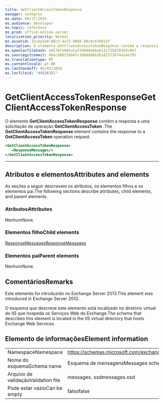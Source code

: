 ```yaml
---
title: GetClientAccessTokenResponse
manager: sethgros
ms.date: 09/17/2015
ms.audience: Developer
ms.topic: reference
ms.prod: office-online-server
localization_priority: Normal
ms.assetid: 2ecbe1e0-00c3-4a72-9066-08c4cb76913f
description: O elemento GetClientAccessTokenResponse contém a resposta a uma solicitação de operação GetClientAccessToken.
ms.openlocfilehash: d4578fa985a1af3db80e6bab13cf3587839dc8b7
ms.sourcegitcommit: 88ec988f2bb67c1866d06b361615f3674a24e795
ms.translationtype: MT
ms.contentlocale: pt-BR
ms.lasthandoff: 06/03/2020
ms.locfileid: "44526351"
---
```

# <a name="getclientaccesstokenresponse"></a><span data-ttu-id="9b5ee-103">GetClientAccessTokenResponse</span><span class="sxs-lookup"><span data-stu-id="9b5ee-103">GetClientAccessTokenResponse</span></span>

<span data-ttu-id="9b5ee-104">O elemento **GetClientAccessTokenResponse** contém a resposta a uma solicitação de operação **GetClientAccessToken** .</span><span class="sxs-lookup"><span data-stu-id="9b5ee-104">The **GetClientAccessTokenResponse** element contains the response to a **GetClientAccessToken** operation request.</span></span> 
  
```XML
<GetClientAccessTokenResponse>
   <ResponseMessages/>
</GetClientAccessTokenResponse>
```

 ****
## <a name="attributes-and-elements"></a><span data-ttu-id="9b5ee-105">Atributos e elementos</span><span class="sxs-lookup"><span data-stu-id="9b5ee-105">Attributes and elements</span></span>

<span data-ttu-id="9b5ee-106">As seções a seguir descrevem os atributos, os elementos filhos e os elementos pai.</span><span class="sxs-lookup"><span data-stu-id="9b5ee-106">The following sections describe attributes, child elements, and parent elements.</span></span>
  
### <a name="attributes"></a><span data-ttu-id="9b5ee-107">Atributos</span><span class="sxs-lookup"><span data-stu-id="9b5ee-107">Attributes</span></span>

<span data-ttu-id="9b5ee-108">Nenhum</span><span class="sxs-lookup"><span data-stu-id="9b5ee-108">None.</span></span>
  
### <a name="child-elements"></a><span data-ttu-id="9b5ee-109">Elementos filho</span><span class="sxs-lookup"><span data-stu-id="9b5ee-109">Child elements</span></span>

[<span data-ttu-id="9b5ee-110">ResponseMessages</span><span class="sxs-lookup"><span data-stu-id="9b5ee-110">ResponseMessages</span></span>](responsemessages.md)
  
### <a name="parent-elements"></a><span data-ttu-id="9b5ee-111">Elementos pai</span><span class="sxs-lookup"><span data-stu-id="9b5ee-111">Parent elements</span></span>

<span data-ttu-id="9b5ee-112">Nenhum</span><span class="sxs-lookup"><span data-stu-id="9b5ee-112">None.</span></span>
  
## <a name="remarks"></a><span data-ttu-id="9b5ee-113">Comentários</span><span class="sxs-lookup"><span data-stu-id="9b5ee-113">Remarks</span></span>

<span data-ttu-id="9b5ee-114">Este elemento foi introduzido no Exchange Server 2013.</span><span class="sxs-lookup"><span data-stu-id="9b5ee-114">This element was introduced in Exchange Server 2013.</span></span>
  
<span data-ttu-id="9b5ee-115">O esquema que descreve este elemento está localizado no diretório virtual do IIS que hospeda os Serviços Web do Exchange.</span><span class="sxs-lookup"><span data-stu-id="9b5ee-115">The schema that describes this element is located in the IIS virtual directory that hosts Exchange Web Services.</span></span>
  
## <a name="element-information"></a><span data-ttu-id="9b5ee-116">Elemento de informações</span><span class="sxs-lookup"><span data-stu-id="9b5ee-116">Element information</span></span>

|||
|:-----|:-----|
|<span data-ttu-id="9b5ee-117">Namespace</span><span class="sxs-lookup"><span data-stu-id="9b5ee-117">Namespace</span></span>  <br/> |https://schemas.microsoft.com/exchange/services/2006/messages  <br/> |
|<span data-ttu-id="9b5ee-118">Nome do esquema</span><span class="sxs-lookup"><span data-stu-id="9b5ee-118">Schema name</span></span>  <br/> |<span data-ttu-id="9b5ee-119">Esquema de mensagens</span><span class="sxs-lookup"><span data-stu-id="9b5ee-119">Messages schema</span></span>  <br/> |
|<span data-ttu-id="9b5ee-120">Arquivo de validação</span><span class="sxs-lookup"><span data-stu-id="9b5ee-120">Validation file</span></span>  <br/> |<span data-ttu-id="9b5ee-121">messages. xsd</span><span class="sxs-lookup"><span data-stu-id="9b5ee-121">messages.xsd</span></span>  <br/> |
|<span data-ttu-id="9b5ee-122">Pode estar vazio</span><span class="sxs-lookup"><span data-stu-id="9b5ee-122">Can be empty</span></span>  <br/> |<span data-ttu-id="9b5ee-123">falso</span><span class="sxs-lookup"><span data-stu-id="9b5ee-123">false</span></span>  <br/> |
   

